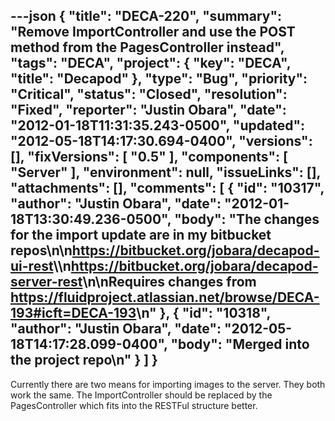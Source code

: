 ---json
{
  "title": "DECA-220",
  "summary": "Remove ImportController and use the POST method from the PagesController instead",
  "tags": "DECA",
  "project": {
    "key": "DECA",
    "title": "Decapod"
  },
  "type": "Bug",
  "priority": "Critical",
  "status": "Closed",
  "resolution": "Fixed",
  "reporter": "Justin Obara",
  "date": "2012-01-18T11:31:35.243-0500",
  "updated": "2012-05-18T14:17:30.694-0400",
  "versions": [],
  "fixVersions": [
    "0.5"
  ],
  "components": [
    "Server"
  ],
  "environment": null,
  "issueLinks": [],
  "attachments": [],
  "comments": [
    {
      "id": "10317",
      "author": "Justin Obara",
      "date": "2012-01-18T13:30:49.236-0500",
      "body": "The changes for the import update are in my bitbucket repos\n\n<https://bitbucket.org/jobara/decapod-ui-rest>\\\n<https://bitbucket.org/jobara/decapod-server-rest>\n\nRequires changes from <https://fluidproject.atlassian.net/browse/DECA-193#icft=DECA-193>\n"
    },
    {
      "id": "10318",
      "author": "Justin Obara",
      "date": "2012-05-18T14:17:28.099-0400",
      "body": "Merged into the project repo\n"
    }
  ]
}
---
Currently there are two means for importing images to the server. They both work the same. The ImportController should be replaced by the PagesController which fits into the RESTFul structure better.

        